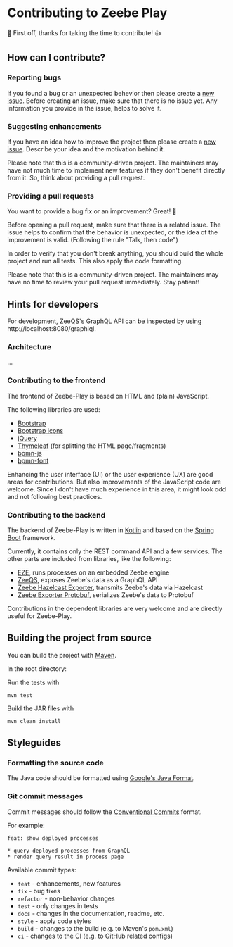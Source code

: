 # Contributing to Zeebe Play

:tada: First off, thanks for taking the time to contribute! :+1:

## How can I contribute?

### Reporting bugs

If you found a bug or an unexpected behevior then please create
a [new issue](https://github.com/camunda-community-hub/zeebe-play/issues). Before creating an issue, make sure
that there is no issue yet. Any information you provide in the issue, helps to solve it.

### Suggesting enhancements

If you have an idea how to improve the project then please create
a [new issue](https://github.com/camunda-community-hub/zeebe-play/issues). Describe your idea and the
motivation behind it.

Please note that this is a community-driven project. The maintainers may have not much time to implement new features if
they don't benefit directly from it. So, think about providing a pull request.

### Providing a pull requests

You want to provide a bug fix or an improvement? Great! :tada:

Before opening a pull request, make sure that there is a related issue. The issue helps to confirm that the behavior is
unexpected, or the idea of the improvement is valid. (Following the rule "Talk, then code")

In order to verify that you don't break anything, you should build the whole project and run all tests. This also apply
the code formatting.

Please note that this is a community-driven project. The maintainers may have no time to review your pull request
immediately. Stay patient!

## Hints for developers

For development, ZeeQS's GraphQL API can be inspected by using http://localhost:8080/graphiql. 

### Architecture

...

### Contributing to the frontend

The frontend of Zeebe-Play is based on HTML and (plain) JavaScript. 

The following libraries are used:

- [Bootstrap](https://getbootstrap.com/)
- [Bootstrap icons](https://icons.getbootstrap.com/)
- [jQuery](https://jquery.com/)
- [Thymeleaf](https://www.thymeleaf.org/) (for splitting the HTML page/fragments)
- [bpmn-js](https://github.com/bpmn-io/bpmn-js) 
- [bpmn-font](https://github.com/bpmn-io/bpmn-font) 

Enhancing the user interface (UI) or the user experience (UX) are good areas for contributions. But also improvements of the JavaScript code are welcome. Since I don't have much experience in this area, it might look odd and not following best practices.  

### Contributing to the backend 

The backend of Zeebe-Play is written in [Kotlin](https://kotlinlang.org/) and based on the [Spring Boot](https://spring.io/projects/spring-boot/) framework.  

Currently, it contains only the REST command API and a few services. The other parts are included from libraries, like the following:

- [EZE](https://github.com/camunda-community-hub/eze), runs processes on an embedded Zeebe engine 
- [ZeeQS](https://github.com/camunda-community-hub/zeeqs), exposes Zeebe's data as a GraphQL API
- [Zeebe Hazelcast Exporter](https://github.com/camunda-community-hub/zeebe-hazelcast-exporter), transmits Zeebe's data via Hazelcast
- [Zeebe Exporter Protobuf](https://github.com/camunda-community-hub/zeebe-exporter-protobuf), serializes Zeebe's data to Protobuf

Contributions in the dependent libraries are very welcome and are directly useful for Zeebe-Play. 

## Building the project from source

You can build the project with [Maven](http://maven.apache.org).

In the root directory:

Run the tests with

```
mvn test
```

Build the JAR files with

```
mvn clean install
```

## Styleguides

### Formatting the source code

The Java code should be formatted using [Google's Java Format](https://github.com/google/google-java-format).

### Git commit messages

Commit messages should follow the [Conventional Commits](https://www.conventionalcommits.org/en/v1.0.0/#summary) format.

For example:

```
feat: show deployed processes

* query deployed processes from GraphQL
* render query result in process page
```

Available commit types:

* `feat` - enhancements, new features
* `fix` - bug fixes
* `refactor` - non-behavior changes
* `test` - only changes in tests
* `docs` - changes in the documentation, readme, etc.
* `style` - apply code styles
* `build` - changes to the build (e.g. to Maven's `pom.xml`)
* `ci` - changes to the CI (e.g. to GitHub related configs)
